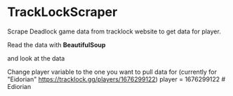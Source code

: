 # TrackLockScraper
Scrape Deadlock game data from tracklock website to get data for player.

Read the data with **BeautifulSoup**

and look at the data

Change player variable to the one you want to pull data for (currently for "Eidorian" https://tracklock.gg/players/1676299122)
player = 1676299122 # Ediorian
